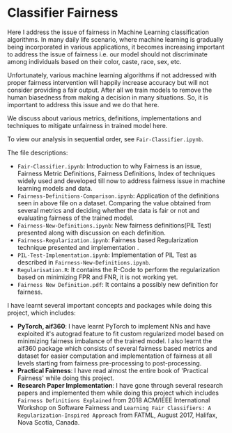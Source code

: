 # Classifier Fairness
Here I address the issue of fairness in Machine Learning classification algorithms. In many daily life scenario, where machine learning is gradually being incorporated in various applications, it becomes increasing important to address the issue of fairness i.e. our model should not discriminate among individuals based on their color, caste, race, sex, etc. 

Unfortunately, various machine learning algorithms if not addressed with proper fairness intervention will happily increase accuracy but will not consider providing a fair output. After all we train models to remove the human biasedness from making a decision in many situations. So, it is imporrtant to address this issue and we do that here. 

We discuss about various metrics, definitions, implementations and techniques to mitigate unfairness in trained model here.

To view our analysis in sequential order, see `Fair-Classifier.ipynb`.

The file descriptions:
- `Fair-Classifier.ipynb`: Introduction to why Fairness is an issue, Fairness Metric Definitions, Fairness Definitions, Index of techniques widely used and developed till now to address fairness issue in machine learning models and data.
- `Fairness-Definitions-Comparison.ipynb`: Application of the definitions seen in above file on a dataset. Comparing the value obtained from several metrics and deciding whether the data is fair or not and evaluating fairness of the trained model.
- `Fairness-New-Definitions.ipynb`: New fairness definitions(PIL Test) presented along with discussion on each definition.
- `Fairness-Regularization.ipynb`: Fairness based Regularization technique presented and implementation .
- `PIL-Test-Implementation.ipynb`: Implementation of PIL Test as described in `Fairness-New-Definitions.ipynb`.
- `Regularisation.R`: It contains the R-Code to perform the regularization based on minimizing FPR and FNR, it is not working yet.
- `Fairness New Definition.pdf`: It contains a possibly new definition for fairness.

I have learnt several important concepts and packages while doing this project, which includes:
- **PyTorch, aif360**: I have learnt PyTorch to implement NNs and have exploited it's autograd feature to fit custom regularized model based on minimizing fairness imbalance of the trained model. I also learnt the aif360 package which consists of several fairness based metrics and dataset for easier computation and implementation of fairness at all levels starting from fairness pre-processing to post-processing.
- **Practical Fairness**: I have read almost the entire book of 'Practical Fairness' while doing this project.
- **Research Paper Implementation**: I have gone through several research papers and implemented them while doing this project which includes `Fairness Definitions Explained` from 2018 ACM/IEEE International Workshop on Software Fairness and `Learning Fair Classifiers: A Regularization-Inspired Approach` from FATML, August 2017, Halifax, Nova Scotia, Canada.


